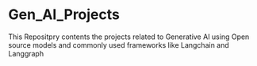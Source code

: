 # Gen_AI_Projects

This Repositpry contents the projects related to Generative AI using Open source models and commonly used frameworks like Langchain and Langgraph
